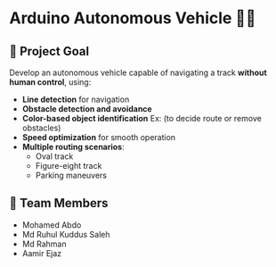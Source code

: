 # Arduino Autonomous Vehicle 🚗🤖

## 🎯 Project Goal

Develop an autonomous vehicle capable of navigating a track **without human control**, using:

- **Line detection** for navigation
- **Obstacle detection and avoidance**
- **Color-based object identification**
   Ex: (to decide route or remove obstacles)
- **Speed optimization** for smooth operation
- **Multiple routing scenarios**:
  - Oval track
  - Figure-eight track
  - Parking maneuvers

## 👥 Team Members
- Mohamed Abdo
- Md Ruhul Kuddus Saleh
- Md Rahman
- Aamir Ejaz
